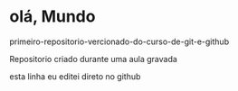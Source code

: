 # olá, Mundo
 primeiro-repositorio-vercionado-do-curso-de-git-e-github

 Repositorio criado durante uma aula gravada

esta linha eu  editei direto no github
